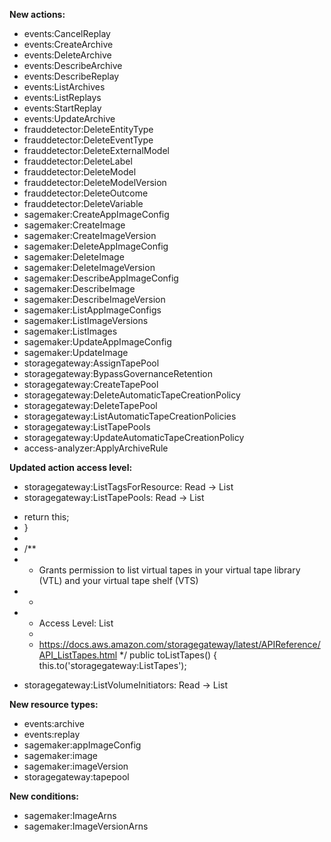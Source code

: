 **New actions:**

- events:CancelReplay
- events:CreateArchive
- events:DeleteArchive
- events:DescribeArchive
- events:DescribeReplay
- events:ListArchives
- events:ListReplays
- events:StartReplay
- events:UpdateArchive
- frauddetector:DeleteEntityType
- frauddetector:DeleteEventType
- frauddetector:DeleteExternalModel
- frauddetector:DeleteLabel
- frauddetector:DeleteModel
- frauddetector:DeleteModelVersion
- frauddetector:DeleteOutcome
- frauddetector:DeleteVariable
- sagemaker:CreateAppImageConfig
- sagemaker:CreateImage
- sagemaker:CreateImageVersion
- sagemaker:DeleteAppImageConfig
- sagemaker:DeleteImage
- sagemaker:DeleteImageVersion
- sagemaker:DescribeAppImageConfig
- sagemaker:DescribeImage
- sagemaker:DescribeImageVersion
- sagemaker:ListAppImageConfigs
- sagemaker:ListImageVersions
- sagemaker:ListImages
- sagemaker:UpdateAppImageConfig
- sagemaker:UpdateImage
- storagegateway:AssignTapePool
- storagegateway:BypassGovernanceRetention
- storagegateway:CreateTapePool
- storagegateway:DeleteAutomaticTapeCreationPolicy
- storagegateway:DeleteTapePool
- storagegateway:ListAutomaticTapeCreationPolicies
- storagegateway:ListTapePools
- storagegateway:UpdateAutomaticTapeCreationPolicy
- access-analyzer:ApplyArchiveRule

**Updated action access level:**

- storagegateway:ListTagsForResource: Read -> List
- storagegateway:ListTapePools: Read -> List
+    return this;
+  }
+
+  /**
+   * Grants permission to list virtual tapes in your virtual tape library (VTL) and your virtual tape shelf (VTS)
+   *
+   * Access Level: List
    *
    * https://docs.aws.amazon.com/storagegateway/latest/APIReference/API_ListTapes.html
    */
   public toListTapes() {
     this.to('storagegateway:ListTapes');
- storagegateway:ListVolumeInitiators: Read -> List

**New resource types:**

- events:archive
- events:replay
- sagemaker:appImageConfig
- sagemaker:image
- sagemaker:imageVersion
- storagegateway:tapepool

**New conditions:**

- sagemaker:ImageArns
- sagemaker:ImageVersionArns
